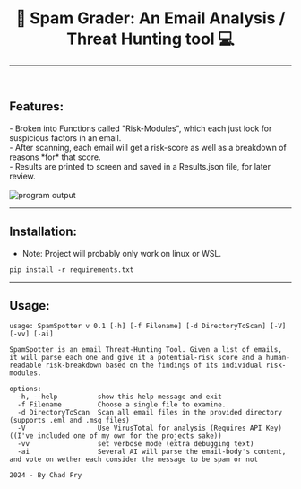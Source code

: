 <h1 align="center">📧 Spam Grader: An Email Analysis / Threat Hunting tool 💻</h1>

---

<br />

<h2>Features:</h2>
- Broken into Functions called "Risk-Modules", which each just look for suspicious factors in an email. <br/>
- After scanning, each email will get a risk-score as well as a breakdown of reasons *for* that score. <br/>
- Results are printed to screen and saved in a Results.json file, for later review.<br/><br/>
<img align="center" alt="program output" src="https://i.imgur.com/1YHQbcz.png">
<br>

---

<h2>Installation: </h2>

- Note: Project will probably only work on linux or WSL. 

```
pip install -r requirements.txt
```


---


<h2>Usage:</h2>


```
usage: SpamSpotter v 0.1 [-h] [-f Filename] [-d DirectoryToScan] [-V] [-vv] [-ai]

SpamSpotter is an email Threat-Hunting Tool. Given a list of emails, it will parse each one and give it a potential-risk score and a human-readable risk-breakdown based on the findings of its individual risk-modules.

options:
  -h, --help          show this help message and exit
  -f Filename         Choose a single file to examine.
  -d DirectoryToScan  Scan all email files in the provided directory (supports .eml and .msg files)
  -V                  Use VirusTotal for analysis (Requires API Key) ((I've included one of my own for the projects sake))
  -vv                 set verbose mode (extra debugging text)
  -ai                 Several AI will parse the email-body's content, and vote on wether each consider the message to be spam or not

2024 - By Chad Fry
```